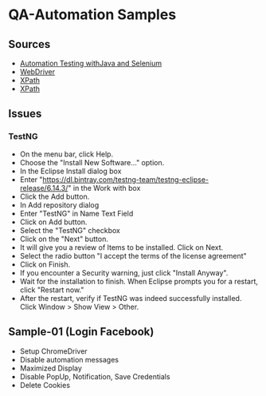 # QA-Automation Samples
## Sources
- [Automation Testing withJava and Selenium](https://github.com/in28minutes/automation-testing-with-java-and-selenium/blob/master/testng-basics/pom.xml)
- [WebDriver](https://github.com/bonigarcia/webdrivermanager-examples)
- [XPath](https://www.guru99.com/xpath-selenium.html)
- [XPath](https://howtodoinjava.com/xml/java-xpath-tutorial-example/)

## Issues 
### TestNG
- On the menu bar, click Help.
- Choose the "Install New Software…" option.
- In the Eclipse Install dialog box
- Enter "https://dl.bintray.com/testng-team/testng-eclipse-release/6.14.3/" in the Work with box
- Click the Add button.
- In Add repository dialog
- Enter "TestNG" in Name Text Field
- Click on Add button.
- Select the "TestNG" checkbox
- Click on the "Next" button.
- It will give you a review of Items to be installed. Click on Next.
- Select the radio button "I accept the terms of the license agreement"
- Click on Finish.
- If you encounter a Security warning, just click "Install Anyway".
- Wait for the installation to finish. When Eclipse prompts you for a restart, click "Restart now."
-  After the restart, verify if TestNG was indeed successfully installed. Click Window > Show View > Other.

## Sample-01 (Login Facebook)
- Setup ChromeDriver
- Disable automation messages 
- Maximized Display
- Disable PopUp, Notification, Save Credentials
- Delete Cookies